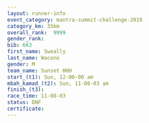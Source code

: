 ```yaml
---
layout: runner-info 
event_category: mantra-summit-challenge-2019 
category_km: 35km 
overall_rank:  9999
gender_rank: 
bib: 663
first_name: Sweally
last_name: Wacono
gender: M
team_name: Sunset HHH
start_(t1): Sun, 12-00-00 am
mbah_kamad_(t2): Sun, 11-08-03 am
finish_(t3): 
race_time: 11-08-03
status: DNF
certificate: 
---
```

